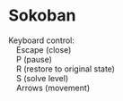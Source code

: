 # Sokoban

Keyboard control:  
&emsp;Escape  (close)  
&emsp;P       (pause)  
&emsp;R       (restore to original state)  
&emsp;S       (solve level)  
&emsp;Arrows  (movement)  
